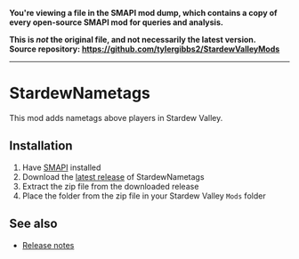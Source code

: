 **You're viewing a file in the SMAPI mod dump, which contains a copy of every open-source SMAPI mod
for queries and analysis.**

**This is _not_ the original file, and not necessarily the latest version.**  
**Source repository: https://github.com/tylergibbs2/StardewValleyMods**

----

# StardewNametags

This mod adds nametags above players in Stardew Valley.

## Installation

1. Have [SMAPI](https://smapi.io/) installed
2. Download the [latest release](https://github.com/tylergibbs2/StardewNametags/releases/latest) of StardewNametags
3. Extract the zip file from the downloaded release
4. Place the folder from the zip file in your Stardew Valley `Mods` folder

## See also

* [Release notes](release-notes.md)